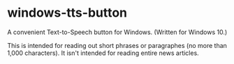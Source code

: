 # windows-tts-button
A convenient Text-to-Speech button for Windows. (Written for Windows 10.)

This is intended for reading out short phrases or paragraphes (no more than 1,000 characters). 
It isn't intended for reading entire news articles.
